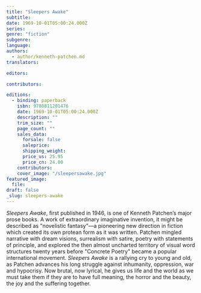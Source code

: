 ```yaml
---
title: "Sleepers Awake"
subtitle:
date: 1969-10-01T05:00:24.000Z
series:
genre: "fiction"
subgenre:
language:
authors:
  - author/kenneth-patchen.md
translators:

editors:

contributors:

editions:
  - binding: paperback
    isbn: 9780811201476
    date: 1969-10-01T05:00:24.000Z
    description: ""
    trim_size: ""
    page_count: ""
    sales_data:
      forsale: false
      saleprice:
      shipping_weight:
      price_us: 25.95
      price_cn: 24.00
    contributors:
    cover_image: "/sleepersawake.jpg"
featured_image:
  file:
draft: false
_slug: sleepers-awake
---
```


_Sleepers Awake_, first published in 1946, is one of Kenneth Patchen’s major prose books. A work of extraordinary imaginative invention, it might be described as "novelistic fantasy"––a pioneering new direction in fiction which created its own protean form as it was written. Patchen mingled narrative with dream visions, surrealism with satire, poetry with statements of principle, and explored the then almost uncharted territory of visual word structures twenty years before "Concrete Poetry" became a popular international movement. _Sleepers Awake_ is a rallying cry to young and old, as Patchen advances his long struggle against inhumanity, oppression, war and hypocrisy. Now brutal, now lyrical, he gives us life and the world as we must take them if they are to have full meaning, the horror and the beauty, the joy and the suffering together.


